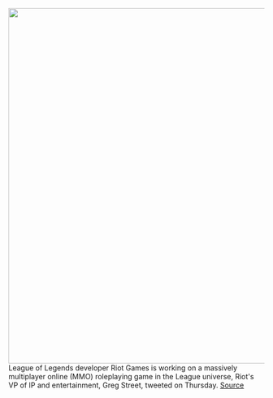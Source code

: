 <img src='https://cdn.vox-cdn.com/thumbor/3muI8Rwn60Q2sSnnbxGeJwlHdQ0=/0x0:1920x1305/1200x800/filters:focal(807x500:1113x806)/cdn.vox-cdn.com/uploads/chorus_image/image/68549007/patch_10_25_banner.0.jpg' width='700px' /><br/>
League of Legends developer Riot Games is working on a massively multiplayer online (MMO) roleplaying game in the League universe, Riot's VP of IP and entertainment, Greg Street, tweeted on Thursday.
<a href='https://www.theverge.com/2020/12/18/22187980/riot-games-league-of-legends-mmo-greg-street'> Source <a/>